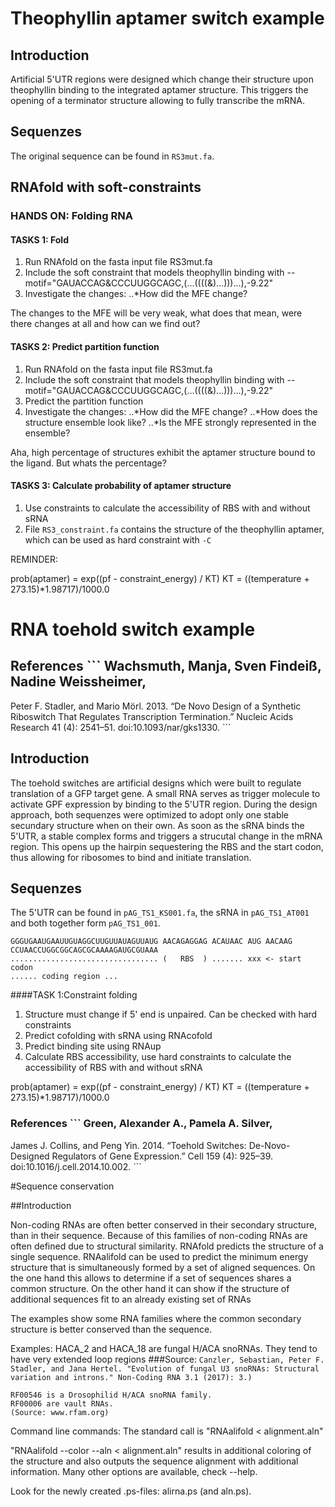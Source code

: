 # Theophyllin aptamer switch example

## Introduction
Artificial 5'UTR regions were designed which change their structure upon theophyllin binding to the integrated aptamer structure.
This triggers the opening of a terminator structure allowing to fully transcribe the mRNA.

## Sequenzes
The original sequence can be found in `RS3mut.fa`.

## RNAfold with soft-constraints

### HANDS ON: Folding RNA

#### TASKS 1: Fold
1. Run RNAfold on the fasta input file RS3mut.fa
2. Include the soft constraint that models theophyllin binding with --motif="GAUACCAG&CCCUUGGCAGC,(...((((&)...)))...),-9.22"
3. Investigate the changes:
..*How did the MFE change?


The changes to the MFE will be very weak, what does that mean, were there changes at all and how can we find out?

#### TASKS 2: Predict partition function
1. Run RNAfold on the fasta input file RS3mut.fa
2. Include the soft constraint that models theophyllin binding with --motif="GAUACCAG&CCCUUGGCAGC,(...((((&)...)))...),-9.22"
3. Predict the partition function
3. Investigate the changes:
..*How did the MFE change?
..*How does the structure ensemble look like?
..*Is the MFE strongly represented in the ensemble?

Aha, high percentage of structures exhibit the aptamer structure bound to the ligand.
But whats the percentage?

#### TASKS 3: Calculate probability of aptamer structure
1. Use constraints to calculate the accessibility of RBS with and without sRNA
2. File `RS3_constraint.fa` contains the structure of the theophyllin aptamer, which can be used as hard constraint with `-C`


REMINDER:

prob(aptamer) = exp((pf - constraint_energy) / KT)
KT = ((temperature + 273.15)*1.98717)/1000.0


# RNA toehold switch example
## References ``` Wachsmuth, Manja, Sven Findeiß, Nadine Weissheimer,
Peter F. Stadler, and Mario Mörl. 2013. “De Novo Design of a Synthetic
Riboswitch That Regulates Transcription Termination.” Nucleic Acids
Research 41 (4): 2541–51. doi:10.1093/nar/gks1330.  ```


## Introduction
The toehold switches are artificial designs which were built to regulate translation of a GFP target gene.
A small RNA serves as trigger molecule to activate GPF expression by binding to the 5'UTR region.
During the design approach, both sequenzes were optimized to adopt only one stable secundary structure when on their own.
As soon as the sRNA binds the 5'UTR, a stable complex forms and triggers a strucutal change in the mRNA region.
This opens up the hairpin sequestering the RBS and the start codon, thus allowing for ribosomes to bind and initiate translation.

## Sequenzes
The 5'UTR can be found in `pAG_TS1_KS001.fa`, the sRNA in `pAG_TS1_AT001` and both together form `pAG_TS1_001`.

```
GGGUGAAUGAAUUGUAGGCUUGUUAUAGUUAUG AACAGAGGAG ACAUAAC AUG AACAAG
CCUAACCUGGCGGCAGCGCAAAAGAUGCGUAAA
................................. (   RBS  ) ....... xxx <- start codon
...... coding region ...
```

####TASK 1:Constraint folding
1. Structure must change if 5' end is unpaired. Can be checked with hard constraints
2. Predict cofolding with sRNA using RNAcofold
3. Predict binding site using RNAup
4. Calculate RBS accessibility, use hard constraints to calculate the accessibility of RBS with and without sRNA

prob(aptamer) = exp((pf - constraint_energy) / KT)
KT = ((temperature + 273.15)*1.98717)/1000.0

### References ``` Green, Alexander A., Pamela A. Silver,
James J. Collins, and Peng Yin. 2014. “Toehold Switches:
De-Novo-Designed Regulators of Gene Expression.” Cell 159 (4):
925–39. doi:10.1016/j.cell.2014.10.002.  ```


#Sequence conservation

##Introduction

Non-coding RNAs are often better conserved in their secondary
structure, than in their sequence. Because of this families of
non-coding RNAs are often defined due to structural
similarity. RNAfold predicts the structure of a single sequence.
RNAalifold can be used to predict the minimum energy structure that is
simultaneously formed by a set of aligned sequences.  On the one hand
this allows to determine if a set of sequences shares a common
structure. On the other hand it can show if the structure of
additional sequences fit to an already existing set of RNAs

The examples show some RNA families where the common secondary
structure is better conserved than the sequence.

Examples:
HACA_2 and HACA_18 are fungal H/ACA snoRNAs. They tend to have very extended
loop regions
###Source: ```Canzler, Sebastian, Peter F. Stadler, and Jana
Hertel. "Evolution of fungal U3 snoRNAs: Structural variation and
introns." Non-Coding RNA 3.1 (2017): 3.)```

```
RF00546 is a Drosophilid H/ACA snoRNA family.
RF00006 are vault RNAs.
(Source: www.rfam.org)
```

Command line commands:
The standard call is
"RNAalifold < alignment.aln"

"RNAalifold --color --aln < alignment.aln"
results in additional coloring of the structure and also outputs the
sequence alignment with additional information. Many other options are
available, check --help.

Look for the newly created .ps-files: alirna.ps (and aln.ps).